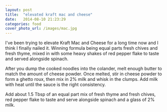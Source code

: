 ```yaml
---
layout: post
title:  "elevated kraft mac and cheese"
date:   2014-08-10 21:23:29
categories: food
cover_photo_url: /images/mac.jpg
---
```


I've been trying to elevate Kraft Mac and Cheese for a long time now and I think I finally nailed it. Winning formula being equal parts fresh chives and fresh thyme, mixed in with some heavy shakes of red pepper flake to taste and served alongside spinach.

After you dump the cooked noodles into the colander, melt enough butter to match the amount of cheese powder. Once melted, stir in cheese powder to form a ghetto roux, then mix in 2% milk and whisk in the clumps. Add milk with heat until the sauce is the right consistency.

Add about 1.5 Tbsp of an equal part mix of fresh thyme and fresh chives, red pepper flake to taste and serve alongside spinach and a glass of 2% milk.